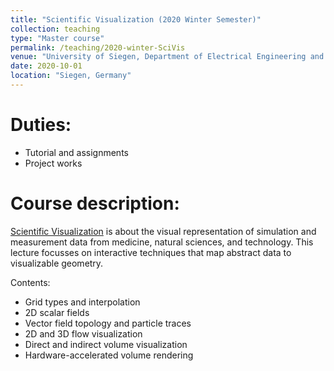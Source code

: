 ```yaml
---
title: "Scientific Visualization (2020 Winter Semester)"
collection: teaching
type: "Master course"
permalink: /teaching/2020-winter-SciVis
venue: "University of Siegen, Department of Electrical Engineering and Computer Science"
date: 2020-10-01
location: "Siegen, Germany"
---
```


Duties:
======
* Tutorial and assignments
* Project works

Course description:
======
[Scientific Visualization](https://www.cg.informatik.uni-siegen.de/en/SciVisEN) is about the visual representation of simulation and measurement data from medicine, natural sciences, and technology. This lecture focusses on interactive techniques that map abstract data to visualizable geometry.

Contents:
* Grid types and interpolation
* 2D scalar fields
* Vector field topology and particle traces
* 2D and 3D flow visualization
* Direct and indirect volume visualization
* Hardware-accelerated volume rendering
